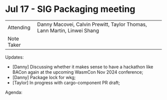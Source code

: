 # Jul 17 - SIG Packaging meeting

|          |      | 
| -------- | -------- |
| Attending  | Danny Macovei, Calvin Prewitt, Taylor Thomas, Lann Martin, Linwei Shang
| Note Taker | 

Updates:
- [Danny] Discussing whether it makes sense to have a hackathon like BACon again at the upcoming WasmCon Nov 2024 conference;
- [Danny] Package lock for wkg;
- [Taylor] In progress with cargo-component PR draft;

Agenda:
